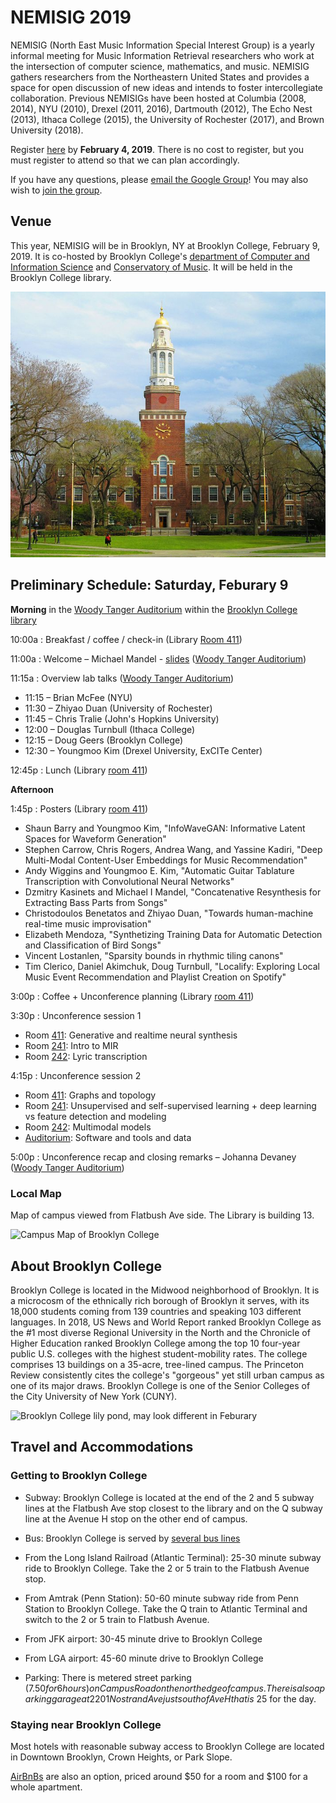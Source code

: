 # NEMISIG 2019

NEMISIG (North East Music Information Special Interest Group) is a yearly informal meeting for Music Information Retrieval researchers who work at the intersection of computer science, mathematics, and music. NEMISIG gathers researchers from the Northeastern United States and provides a space for open discussion of new ideas and intends to foster intercollegiate collaboration.  Previous NEMISIGs have been hosted at Columbia (2008, 2014), NYU (2010), Drexel (2011, 2016), Dartmouth (2012), The Echo Nest (2013), Ithaca College (2015), the University of Rochester (2017), and Brown University (2018).

Register [here](https://goo.gl/forms/zehbV5OlrGNl3exz2) by **February 4, 2019**.  There is no cost to register, but you must register to attend so that we can plan accordingly.

If you have any questions, please [email the Google Group](mailto:nemisig@googlegroups.com)! You may also wish to [join the group](https://groups.google.com/forum/#!forum/nemisig).

## Venue

This year, NEMISIG will be in Brooklyn, NY at Brooklyn College, February 9, 2019. It is co-hosted by Brooklyn College's [department of Computer and Information Science](http://www.brooklyn.cuny.edu/web/academics/schools/naturalsciences/departments/computers.php) and [Conservatory of Music](http://www.brooklyn.cuny.edu/web/academics/schools/mediaarts/departments/music.php).  It will be held in the Brooklyn College library.

![Brooklyn College Library - image from Wikipedia user Beyond My Ken](/images/library.jpg)

## Preliminary Schedule: Saturday, Feburary 9

**Morning** in the [Woody Tanger Auditorium](https://library.brooklyn.cuny.edu/library/about/directory/index.php?view=show_rooms&room_id=32) within the [Brooklyn College library](https://goo.gl/maps/VyeWi5aqm6r)

10:00a
: Breakfast / coffee / check-in (Library [Room 411]())

11:00a
: Welcome – Michael Mandel - [slides](/images/mandelSlides.pdf) ([Woody Tanger Auditorium](https://library.brooklyn.cuny.edu/library/about/directory/index.php?view=show_rooms&room_id=32))

11:15a
: Overview lab talks ([Woody Tanger Auditorium](https://library.brooklyn.cuny.edu/library/about/directory/index.php?view=show_rooms&room_id=32))
   * 11:15 – Brian McFee (NYU)
   * 11:30 – Zhiyao Duan (University of Rochester)
   * 11:45 – Chris Tralie (John's Hopkins University)
   * 12:00 – Douglas Turnbull (Ithaca College)
   * 12:15 – Doug Geers (Brooklyn College)
   * 12:30 – Youngmoo Kim (Drexel University, ExCITe Center)

12:45p
: Lunch (Library [room 411](https://library.brooklyn.cuny.edu/library/about/directory/index.php?view=show_rooms&room_id=99))

**Afternoon**

1:45p
: Posters (Library [room 411](https://library.brooklyn.cuny.edu/library/about/directory/index.php?view=show_rooms&room_id=99))
   * Shaun Barry and Youngmoo Kim, "InfoWaveGAN: Informative Latent Spaces for Waveform Generation"
   * Stephen Carrow, Chris Rogers, Andrea Wang, and Yassine Kadiri, "Deep Multi-Modal Content-User Embeddings for Music Recommendation"
   * Andy Wiggins and Youngmoo E. Kim, "Automatic Guitar Tablature Transcription with Convolutional Neural Networks"
   * Dzmitry Kasinets and Michael I Mandel, "Concatenative Resynthesis for Extracting Bass Parts from Songs"
   * Christodoulos Benetatos and Zhiyao Duan, "Towards human-machine real-time music improvisation"
   * Elizabeth Mendoza, "Synthetizing Training Data for Automatic Detection and Classification of Bird Songs"
   * Vincent Lostanlen, "Sparsity bounds in rhythmic tiling canons"
   * Tim Clerico, Daniel Akimchuk, Doug Turnbull, "Localify: Exploring Local Music Event Recommendation and Playlist Creation on Spotify"

3:00p
: Coffee + Unconference planning (Library [room 411](https://library.brooklyn.cuny.edu/library/about/directory/index.php?view=show_rooms&room_id=99))

3:30p
: Unconference session 1
   * Room [411](https://library.brooklyn.cuny.edu/library/about/directory/index.php?view=show_rooms&room_id=99): Generative and realtime neural synthesis
   * Room [241](https://library.brooklyn.cuny.edu/library/about/directory/index.php?view=show_rooms&room_id=81): Intro to MIR
   * Room [242](https://library.brooklyn.cuny.edu/library/about/directory/index.php?view=show_rooms&room_id=79): Lyric transcription

4:15p
: Unconference session 2
   * Room [411](https://library.brooklyn.cuny.edu/library/about/directory/index.php?view=show_rooms&room_id=99): Graphs and topology
   * Room [241](https://library.brooklyn.cuny.edu/library/about/directory/index.php?view=show_rooms&room_id=81): Unsupervised and self-supervised learning + deep learning vs feature detection and modeling
   * Room [242](https://library.brooklyn.cuny.edu/library/about/directory/index.php?view=show_rooms&room_id=79): Multimodal models
   * [Auditorium](https://library.brooklyn.cuny.edu/library/about/directory/index.php?view=show_rooms&room_id=32): Software and tools and data

5:00p
: Unconference recap and closing remarks – Johanna Devaney ([Woody Tanger Auditorium](https://library.brooklyn.cuny.edu/library/about/directory/index.php?view=show_rooms&room_id=32))


### Local Map

Map of campus viewed from Flatbush Ave side.  The Library is building 13.

![Campus Map of Brooklyn College](http://www.brooklyn.cuny.edu/web/abo_misc/180827_Map_689x892.jpg)


## About Brooklyn College

Brooklyn College is located in the Midwood neighborhood of Brooklyn.  It is a microcosm of the ethnically rich borough of Brooklyn it serves, with its 18,000 students coming from 139 countries and speaking 103 different languages.  In 2018, US News and World Report ranked Brooklyn College as the #1 most diverse Regional University in the North and the Chronicle of Higher Education ranked Brooklyn College among the top 10 four-year public U.S. colleges with the highest student-mobility rates.  The college comprises 13 buildings on a 35-acre, tree-lined campus. The Princeton Review consistently cites the college's "gorgeous" yet still urban campus as one of its major draws.  Brooklyn College is one of the Senior Colleges of the City University of New York (CUNY).

![Brooklyn College lily pond, may look different in Feburary](http://www.brooklyn.cuny.edu/web/off_hr/170412_Spring_Lily_Pond_738x330.jpg)


## Travel and Accommodations

### Getting to Brooklyn College

- Subway: Brooklyn College is located at the end of the 2 and 5 subway lines at the Flatbush Ave stop closest to the library and on the Q subway line at the Avenue H stop on the other end of campus.

- Bus: Brooklyn College is served by [several bus lines](http://tripplanner.mta.info)

- From the Long Island Railroad (Atlantic Terminal): 25-30 minute subway ride to Brooklyn College.  Take the 2 or 5 train to the Flatbush Avenue stop.

- From Amtrak (Penn Station): 50-60 minute subway ride from Penn Station to Brooklyn College.  Take the Q train to Atlantic Terminal and switch to the 2 or 5 train to Flatbush Avenue.

- From JFK airport: 30-45 minute drive to Brooklyn College

- From LGA airport: 45-60 minute drive to Brooklyn College

- Parking: There is metered street parking ($7.50 for 6 hours) on Campus Road on the north edge of campus.  There is also a parking garage at 2201 Nostrand Ave just south of Ave H that is ~$25 for the day.

### Staying near Brooklyn College

Most hotels with reasonable subway access to Brooklyn College are located in Downtown Brooklyn, Crown Heights, or Park Slope.

[AirBnBs](https://www.airbnb.com/s/homes?refinement_paths%5B%5D=%2Fhomes&checkin=2019-02-08&checkout=2019-02-10&adults=0&children=0&infants=0&toddlers=0&query=Midwood%2C%20Brooklyn%2C%20NY%2C%20United%20States&place_id=ChIJcR4NcMdEwokReNyWtD8H2Rs&allow_override%5B%5D=&map_toggle=false&s_tag=Oh6G1nKz) are also an option, priced around $50 for a room and $100 for a whole apartment.

